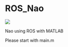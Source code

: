 # ROS_Nao

![](https://img.shields.io/badge/status-out%20of%20date-red)

Nao using ROS with MATLAB

Please start with main.m
